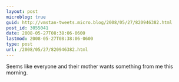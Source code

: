 ```yaml
---
layout: post
microblog: true
guid: http://vmstan-tweets.micro.blog/2008/05/27/820946382.html
post_id: 3055041
date: 2008-05-27T08:38:06-0600
lastmod: 2008-05-27T08:38:06-0600
type: post
url: /2008/05/27/820946382.html
---
```

Seems like everyone and their mother wants something from me this morning.
